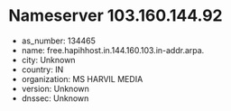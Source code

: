 # Nameserver 103.160.144.92

* as_number: 134465
* name: free.hapihhost.in.144.160.103.in-addr.arpa.
* city: Unknown
* country: IN
* organization: MS HARVIL MEDIA
* version: Unknown
* dnssec: Unknown

